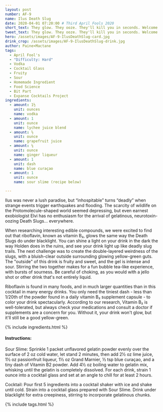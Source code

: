 ```yaml
---
layout: post
number: AF-9
name: Ilus Death Slug
date: 2020-04-01 07:20:00 # Third April Fools 2020
short_text: They glow. They ooze. They'll kill you in seconds. Welcome to Ilus! 
tweet_text: They glow. They ooze. They'll kill you in seconds. Welcome to Ilus! 
hero: /assets/images/AF-9-IlusDeathSlug-card.jpg
drink_crop: /assets/images/AF-9-IlusDeathSlug-drink.jpg
author: Paine×Mactane
tags:
  - April Fool's
  - "Difficulty: Hard"
  - Vodka
  - Cocktail Glass
  - Fruity
  - Sour
  - Homemade Ingredient
  - Food Science
  - Bit Part
  - Expanse Cocktails Project
ingredients:
  - amount: 1½ 
    unit: ounces
    name: vodka
  - amount: 1
    unit: ounce
    name: lychee juice blend
  - amount: ½
    unit: ounce
    name: grapefruit juice
  - amount: ¼
    unit: ounce
    name: ginger liqueur
  - amount: 1
    unit: dash
    name: blue curaçao
  - amount: 1
    unit: ounce
    name: sour slime (recipe below)

---
```


Ilus was never a lush paradise, but “inhospitable” turns “deadly” when strange events trigger earthquakes and flooding. The scarcity of wildlife on the Protomolecule-shaped world seemed depressing, but even earnest exobiologist Elvi has no enthusiasm for the arrival of gelatinous, neurotoxin-oozing Death Slugs… everywhere.

When researching interesting edible compounds, we were excited to find out that riboflavin, known as vitamin B₂, glows the same way the Death Slugs do under blacklight. You can shine a light on your drink in the dark the way Holden does in the ruins, and see your drink light up like deadly slug trails. The next challenge was to create the double-layered weirdness of the slugs, with a bluish-clear outside surrounding glowing yellow-green guts. The "outside" of this drink is fruity and sweet, and the gel is intense and sour. Stirring the two together makes for a fun bubble tea-like experience, with bursts of sourness. Be careful of choking, as you would with a jello shot or other drink that's not entirely liquid.

Riboflavin is found in many foods, and in much larger quantities than in this cocktail in many energy drinks. You only need the tiniest dash - less than 1/20th of the powder found in a daily vitamin B₂ supplement capsule - to color your drink spectacularly. According to our research, Vitamin B₂ is well-tolerated, but always check your medications and consult a doctor if supplements are a concern for you. Without it, your drink won't glow, but it'll still be a good yellow-green.  

{% include ingredients.html %}

#### Instructions:

Sour Slime: Sprinkle 1 packet unflavored gelatin powder evenly over the surface of 2 oz cold water, let stand 2 minutes, then add 2½ oz lime juice, 1½ oz passionfruit liqueur, 1½ oz Grand Marnier, ½ tsp blue curaçao, and a tiny dash of Vitamin B2 powder. Add 4½ oz boiling water to gelatin mix, whisking until the gelatin is completely dissolved. For each drink, strain 1 ounce into a cocktail glass and set at an angle to chill for at least 2 hours.

Cocktail: Pour first 5 ingredients into a cocktail shaker with ice and shake until cold. Strain into a cocktail glass prepared with Sour Slime. Drink under blacklight for extra creepiness, stirring to incorporate gelatinous chunks.

{% include tags.html %}
